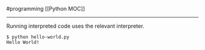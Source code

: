 #programming 
[[Python MOC]]
-- --

Running interpreted code uses the relevant interpreter.

```shell
$ python hello-world.py
Hello World!
```